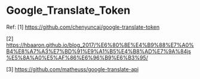 # Google_Translate_Token

Ref:
[1] https://github.com/chenyuncai/google-translate-token

[2] https://hbaaron.github.io/blog_2017/%E6%80%8E%E4%B9%88%E7%A0%B4%E8%A7%A3%E7%BD%91%E9%A1%B5%E4%B8%AD%E7%9A%84js%E5%8A%A0%E5%AF%86%E6%96%B9%E6%B3%95/

[3] https://github.com/matheuss/google-translate-api
